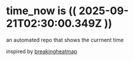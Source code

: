# time_now is (( 2025-09-21T02:30:00.349Z ))

an automated repo that shows the currnent time

inspired by [breakingheatmap](https://github.com/breakingheatmap/breakingheatmap)